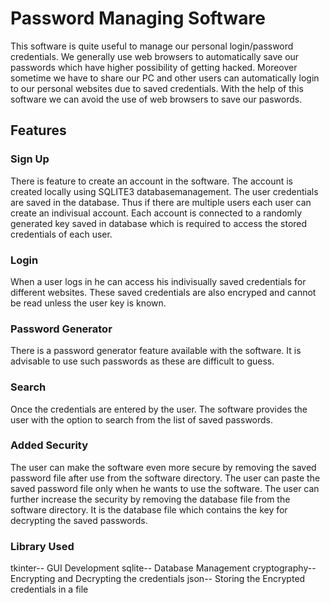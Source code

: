 
# Password Managing Software

This software is quite useful to manage our personal login/password credentials. We generally use web browsers to automatically save our passwords which have higher possibility of getting hacked. Moreover sometime we have to share our PC and other users can automatically login to our personal websites due to saved credentials. With the help of this software we can avoid the use of web browsers to save our paswords.

## Features
### Sign Up
There is feature to create an account in the software. The account is created locally using SQLITE3 databasemanagement. The user credentials are saved in the database. Thus if there are multiple users each user can create an indivisual account. Each account is connected to a randomly generated key saved in database which is required to access the stored credentials of each user. 
### Login
When a user logs in he can access his indivisually saved credentials for different websites. These saved credentials are also encryped and cannot be read unless the user key is known.
### Password Generator
There is a password generator feature available with the software. It is advisable to use such passwords as these are difficult to guess.
### Search 
Once the credentials are entered by the user. The software provides the user with the option to search from the list of saved passwords.
### Added Security
The user can make the software even more secure by removing the saved password file after use from the software directory. The user can paste the saved password file only when he wants to use the software. The user can further increase the security by removing the database file from the software directory. It is the database file which contains the key for decrypting the saved passwords.
### Library Used 
tkinter-- GUI Development
sqlite-- Database Management
cryptography-- Encrypting and Decrypting the credentials
json-- Storing the Encrypted credentials in a file
